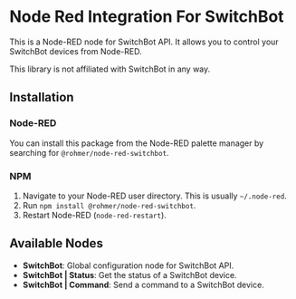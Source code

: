 # Node Red Integration For SwitchBot

This is a Node-RED node for SwitchBot API. It allows you to control your SwitchBot devices from Node-RED.

This library is not affiliated with SwitchBot in any way.

## Installation

### Node-RED

You can install this package from the Node-RED palette manager by searching for `@rohmer/node-red-switchbot`.

### NPM

1. Navigate to your Node-RED user directory. This is usually `~/.node-red`.
2. Run `npm install @rohmer/node-red-switchbot`.
3. Restart Node-RED (`node-red-restart`).

## Available Nodes

- **SwitchBot**: Global configuration node for SwitchBot API.
- **SwitchBot | Status**: Get the status of a SwitchBot device.
- **SwitchBot | Command**: Send a command to a SwitchBot device.

